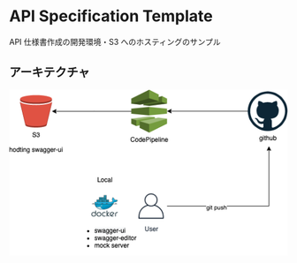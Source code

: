 # API Specification Template

API 仕様書作成の開発環境・S3 へのホスティングのサンプル

## アーキテクチャ
![アーキテクチャ図](./architecture.png)
